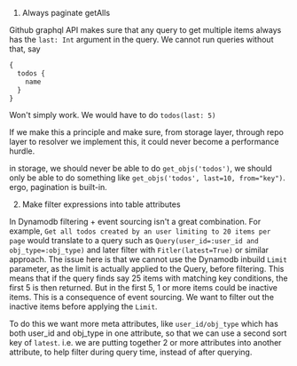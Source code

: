 1. Always paginate getAlls

Github graphql API makes sure that any query to get multiple items always has the `last: Int` argument in the query. We cannot run queries without that, say

```graphql
{
  todos {
    name
  }
}

```
Won't simply work. We would have to do `todos(last: 5)`

If we make this a principle and make sure, from storage layer, through repo layer to resolver we implement this, it could never become a performance hurdle.

in storage, we should never be able to do `get_objs('todos')`, we should only be able to do something like `get_objs('todos', last=10, from="key")`. ergo, pagination is built-in.

2. Make filter expressions into table attributes

In Dynamodb filtering + event sourcing isn't a great combination. For example, `Get all todos created by an user limiting to 20 items per page` would translate to a query such as `Query(user_id=:user_id and obj_type=:obj_type)` and later filter with `Fitler(latest=True)` or similar approach. The issue here is that  we cannot use the Dynamodb inbuild `Limit` parameter, as the limit is actually applied to the Query, before filtering. This means that if the query finds say 25 items with matching key conditions, the first 5 is then returned. But in the first 5, 1 or more items could be inactive items. This is a consequence of event sourcing. We want to filter out the inactive items before applying the `Limit`.

To do this we want more meta attributes, like `user_id/obj_type` which has both user_id and obj_type in one attribute, so that we can use a second sort key of `latest`. i.e. we are putting together 2 or more attributes into another attribute, to help filter during query time, instead of after querying.